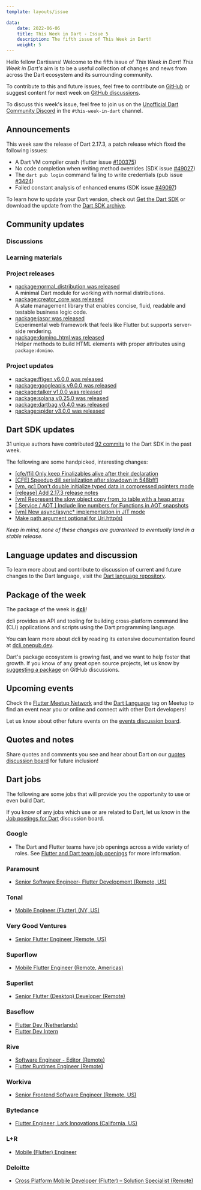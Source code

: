 ```yaml
---
template: layouts/issue

data:
    date: 2022-06-06
    title: This Week in Dart - Issue 5
    description: The fifth issue of This Week in Dart!
    weight: 5
---
```


Hello fellow Dartisans!
Welcome to the fifth issue of _This Week in Dart_!
_This Week in Dart's_ aim is to be a useful collection of changes and news
from across the Dart ecosystem and its surrounding community.

To contribute to this and future issues,
feel free to contribute on [GitHub][]
or suggest content for next week on [GitHub discussions][].

To discuss this week's issue,
feel free to join us on the [Unofficial Dart Community Discord][]
in the `#this-week-in-dart` channel.

## Announcements

This week saw the release of Dart 2.17.3,
a patch release which fixed the following issues:

* A Dart VM compiler crash (flutter issue [#100375](https://github.com/flutter/flutter/issues/100375))
* No code completion when writing method overrides (SDK issue [#49027](https://github.com/dart-lang/sdk/issues/49027))
* The `dart pub login` command failing to write credentials (pub issue [#3424](https://github.com/dart-lang/pub/issues/3424))
* Failed constant analysis of enhanced enums (SDK issue [#49097](https://github.com/dart-lang/sdk/issues/49097))

To learn how to update your Dart version,
check out [Get the Dart SDK](https://dart.dev/get-dart)
or download the update
from the [Dart SDK archive](https://dart.dev/get-dart/archive).


## Community updates

### Discussions

### Learning materials

### Project releases

* [package:normal_distribution was released](https://pub.dev/packages/normal_distribution)<br>
  A minimal Dart module for working with normal distributions.
* [package:creator_core was released](https://pub.dev/packages/creator_core)<br>
  A state management library that enables
  concise, fluid, readable and testable business logic code.
* [package:jaspr was released](https://pub.dev/packages/jaspr)<br>
  Experimental web framework that feels like Flutter
  but supports server-side rendering.
* [package:domino_html was released](https://pub.dev/packages/domino_html)<br>
  Helper methods to build HTML elements with proper attributes
  using `package:domino`.

### Project updates

* [package:ffigen v6.0.0 was released](https://pub.dev/packages/ffigen/changelog#600)
* [package:googleapis v9.0.0 was released](https://pub.dev/packages/googleapis/changelog#900)
* [package:talker v1.0.0 was released](https://pub.dev/packages/talker/changelog#100)
* [package:solana v0.25.0 was released](https://pub.dev/packages/solana/changelog#0250)
* [package:dartbag v0.4.0 was released](https://pub.dev/packages/dartbag/changelog#040)
* [package:spider v3.0.0 was released](https://pub.dev/packages/spider/changelog#300)


## Dart SDK updates

31 unique authors have contributed
[92 commits](https://github.com/dart-lang/sdk/compare/58ae85642293fce2e609883aeaf0688baa961966...633822fe73804f6980a18ed87056876f78c9f4b6)
to the Dart SDK in the past week.

The following are some handpicked, interesting changes:

* [[cfe/ffi] Only keep Finalizables alive after their declaration](https://github.com/dart-lang/sdk/commit/a801368f80f85553682816c67c9e7dc3ea90337d)
* [[CFE] Speedup dill serialization after slowdown in 548bff1](https://github.com/dart-lang/sdk/commit/b99901c433fcf67b5617543edef25e18d915735d)
* [[vm, gc] Don't double initialize typed data in compressed pointers mode](https://github.com/dart-lang/sdk/commit/b6fd6e05933a063e8e7b6f331dd53dc551bcb9ff)
* [[release] Add 2.17.3 release notes](https://github.com/dart-lang/sdk/commit/11d63e3fa0bff0b57ead9f2ca0a39f70a9962bbb)
* [[vm] Represent the slow object copy from_to table with a heap array](https://github.com/dart-lang/sdk/commit/c588224163a371e5647756262c1c9d2fdf54c622)
* [[ Service / AOT ] Include line numbers for Functions in AOT snapshots](https://github.com/dart-lang/sdk/commit/4e688b1a59d879f20baa877fb06a90f006791d0e)
* [[vm] New async/async* implementation in JIT mode](https://github.com/dart-lang/sdk/commit/af4da780be986e9aad22ab18395f1548ac1d1937)
* [Make path argument optional for Uri.http(s)](https://github.com/dart-lang/sdk/commit/75ed6c01fb74b3fd291dc735b75095a8bff41e02)

_Keep in mind, none of these changes are guaranteed to
eventually land in a stable release._


## Language updates and discussion

To learn more about and contribute to discussion
of current and future changes to the Dart language,
visit the [Dart language repository][].
 
## Package of the week

The package of the week is [**dcli**](https://pub.dev/packages/dcli)!

dcli provides an API and tooling for building 
cross-platform command line (CLI) applications 
and scripts using the Dart programming language.

You can learn more about dcli by reading its extensive documentation
found at [dcli.onepub.dev](https://dcli.onepub.dev/).

Dart's package ecosystem is growing fast,
and we want to help foster that growth.
If you know of any great open source projects,
let us know by [suggesting a package][] on GitHub discussions.


## Upcoming events

Check the [Flutter Meetup Network][]
and the [Dart Language][Dart Meetup] tag on Meetup
to find an event near you or online and
connect with other Dart developers!

Let us know about other future events on
the [events discussion board][].


## Quotes and notes

Share quotes and comments you see and hear about Dart
on our [quotes discussion board][] for future inclusion!


## Dart jobs

The following are some jobs that will provide you the opportunity
to use or even build Dart.

If you know of any jobs which use or are related to Dart,
let us know in the [Job postings for Dart][] discussion board.

### Google

- The Dart and Flutter teams have job openings across a wide variety of roles.
  See [Flutter and Dart team job openings][] for more information.

### Paramount

- [Senior Software Engineer- Flutter Development (Remote, US)](https://careers.viacomcbs.com/job/New-York-Senior-SWE-Flutter-Development-NY-10036/882329700)

### Tonal

- [Mobile Engineer (Flutter) (NY, US)](https://jobs.lever.co/tonal/b47beb5f-ad20-4bdf-b28d-f1c3bf2273de)

### Very Good Ventures

- [Senior Flutter Engineer (Remote, US)](https://apply.workable.com/very-good-ventures/j/9DB5DCF67F/)

### Superflow

- [Mobile Flutter Engineer (Remote, Americas)](https://careers.superformula.com/o/mobile-flutter-engineer-americas)

### Superlist

- [Senior Flutter (Desktop) Developer (Remote)](https://superlist.recruitee.com/o/senior-flutter-desktop-developer-mfd)

### Baseflow

- [Flutter Dev (Netherlands)](https://www.baseflow.com/careers/flutter-dev)
- [Flutter Dev Intern](https://www.baseflow.com/careers/flutter-dev-intern)

### Rive

- [Software Engineer - Editor (Remote)](https://rive-app.notion.site/Software-Engineer-Editor-8e242820de7f4885962e71503086d76c)
- [Flutter Runtimes Engineer (Remote)](https://rive-app.notion.site/Flutter-Runtimes-Engineer-e221136319ac4792af95e893660858d5)

### Workiva

- [Senior Frontend Software Engineer (Remote, US)](https://workiva.wd1.myworkdayjobs.com/en-US/careers/job/Senior-Frontend-Software-Engineer---Remote--Nationwide-_R4492)

### Bytedance

- [Flutter Engineer, Lark Innovations (California, US)](https://jobs.bytedance.com/en/position/7068418698784540965/detail)

### L+R

- [Mobile (Flutter) Engineer](https://docs.google.com/document/d/1v9m9Qe94a5Kh8eyLwE2RbDCUc4Jm69DTVJ5P_ainjO4)

### Deloitte

- [Cross Platform Mobile Developer (Flutter) – Solution Specialist (Remote)](https://apply.deloitte.com/careers/JobDetail/Cross-Platform-Mobile-Developer-Flutter-Solution-Specialist-Remote/93174)

[Dart language repository]: https://github.com/dart-lang/language
[Flutter Meetup Network]: https://www.meetup.com/pro/flutter
[Dart Meetup]: https://www.meetup.com/topics/dart-language/
[Flutter and Dart team job openings]: https://dart.dev/jobs
[GitHub]: https://github.com/parlough/thisweekindart
[GitHub discussions]: https://github.com/parlough/thisweekindart/discussions
[events discussion board]: https://github.com/parlough/thisweekindart/discussions/5
[quotes discussion board]: https://github.com/parlough/thisweekindart/discussions/3
[suggesting a package]: https://github.com/parlough/thisweekindart/discussions/2
[Job postings for Dart]: https://github.com/parlough/thisweekindart/discussions/4
[Unofficial Dart Community Discord]: https://discord.gg/Qt6DgfAWWx

